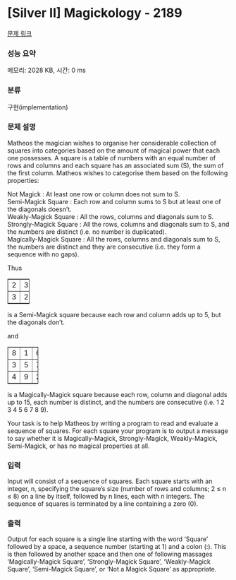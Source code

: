 # [Silver II] Magickology - 2189 

[문제 링크](https://www.acmicpc.net/problem/2189) 

### 성능 요약

메모리: 2028 KB, 시간: 0 ms

### 분류

구현(implementation)

### 문제 설명

<p>Matheos the magician wishes to organise her considerable collection of squares into categories based on the amount of magical power that each one possesses. A square is a table of numbers with an equal number of rows and columns and each square has an associated sum (S), the sum of the first column. Matheos wishes to categorise them based on the following properties:</p>

<p>Not Magick : At least one row or column does not sum to S.<br>
Semi-Magick Square : Each row and column sums to S but at least one of the diagonals doesn’t.<br>
Weakly-Magick Square : All the rows, columns and diagonals sum to S.<br>
Strongly-Magick Square : All the rows, columns and diagonals sum to S, and the numbers are distinct (i.e. no number is duplicated).<br>
Magically-Magick Square : All the rows, columns and diagonals sum to S, the numbers are distinct and they are consecutive (i.e. they form a sequence with no gaps).</p>

<p>Thus</p>

<table border="1" cellpadding="1" cellspacing="1" style="width:50px">
	<tbody>
		<tr>
			<td>2</td>
			<td>3</td>
		</tr>
		<tr>
			<td>3</td>
			<td>2</td>
		</tr>
	</tbody>
</table>

<p>is a Semi-Magick square because each row and column adds up to 5, but the diagonals don’t.</p>

<p>and</p>

<table border="1" cellpadding="1" cellspacing="1" style="width:70px">
	<tbody>
		<tr>
			<td>8</td>
			<td>1</td>
			<td>6</td>
		</tr>
		<tr>
			<td>3</td>
			<td>5</td>
			<td>7</td>
		</tr>
		<tr>
			<td>4</td>
			<td>9</td>
			<td>2</td>
		</tr>
	</tbody>
</table>

<p>is a Magically-Magick square because each row, column and diagonal adds up to 15, each number is distinct, and the numbers are consecutive (i.e. 1 2 3 4 5 6 7 8 9).</p>

<p>Your task is to help Matheos by writing a program to read and evaluate a sequence of squares. For each square your program is to output a message to say whether it is Magically-Magick, Strongly-Magick, Weakly-Magick, Semi-Magick, or has no magical properties at all.</p>

<p> </p>

### 입력 

 <p>Input will consist of a sequence of squares. Each square starts with an integer, n, specifying the square’s size (number of rows and columns; 2 ≤ n ≤ 8) on a line by itself, followed by n lines, each with n integers. The sequence of squares is terminated by a line containing a zero (0).</p>

### 출력 

 <p>Output for each square is a single line starting with the word ‘Square’ followed by a space, a sequence number (starting at 1) and a colon (:). This is then followed by another space and then one of following massages ‘Magically-Magick Square’, ‘Strongly-Magick Square’, ‘Weakly-Magick Square’, ‘Semi-Magick Square’, or ‘Not a Magick Square’ as appropriate.</p>

